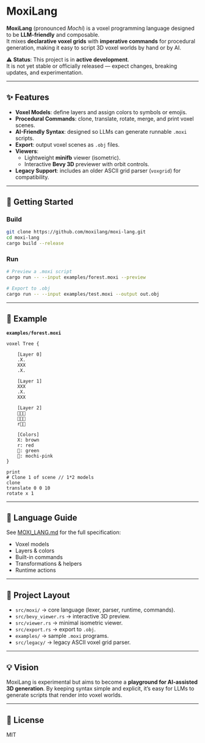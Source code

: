 # MoxiLang

**MoxiLang** (pronounced *Mochi*) is a voxel programming language designed to be **LLM-friendly** and composable.  
It mixes **declarative voxel grids** with **imperative commands** for procedural generation, making it easy to script 3D voxel worlds by hand or by AI.

⚠️ **Status**: This project is in **active development**.  
It is not yet stable or officially released — expect changes, breaking updates, and experimentation.

---

## ✨ Features
- **Voxel Models**: define layers and assign colors to symbols or emojis.  
- **Procedural Commands**: clone, translate, rotate, merge, and print voxel scenes.  
- **AI-Friendly Syntax**: designed so LLMs can generate runnable `.moxi` scripts.  
- **Export**: output voxel scenes as `.obj` files.  
- **Viewers**:  
  - Lightweight **minifb** viewer (isometric).  
  - Interactive **Bevy 3D** previewer with orbit controls.  
- **Legacy Support**: includes an older ASCII grid parser (`voxgrid`) for compatibility.  

---

## 🚀 Getting Started

### Build
```bash
git clone https://github.com/moxilang/moxi-lang.git
cd moxi-lang
cargo build --release
```

### Run

```bash
# Preview a .moxi script
cargo run -- --input examples/forest.moxi --preview

# Export to .obj
cargo run -- --input examples/test.moxi --output out.obj
```

---

## 📜 Example

**`examples/forest.moxi`**

```moxi
voxel Tree {

    [Layer 0]
    .X.
    XXX
    .X.

    [Layer 1]
    XXX
    .X.
    XXX

    [Layer 2]
    🌳🌳🌳
    🌳🍡🌳
    r🌳🌳

    [Colors]
    X: brown
    r: red 
    🌳: green
    🍡: mochi-pink
}

print
# Clone 1 of scene // 1*2 models
clone
translate 0 0 10
rotate x 1
```

---

## 📖 Language Guide

See [MOXI_LANG.md](./MOXI_LANG.md) for the full specification:

* Voxel models
* Layers & colors
* Built-in commands
* Transformations & helpers
* Runtime actions

---

## 🧩 Project Layout

* `src/moxi/` → core language (lexer, parser, runtime, commands).
* `src/bevy_viewer.rs` → interactive 3D preview.
* `src/viewer.rs` → minimal isometric viewer.
* `src/export.rs` → export to `.obj`.
* `examples/` → sample `.moxi` programs.
* `src/legacy/` → legacy ASCII voxel grid parser.

---

## 💡 Vision

MoxiLang is experimental but aims to become a **playground for AI-assisted 3D generation**.
By keeping syntax simple and explicit, it’s easy for LLMs to generate scripts that render into voxel worlds.

---

## 📜 License

MIT

